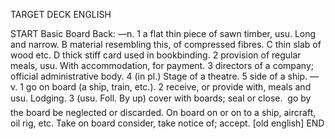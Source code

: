 TARGET DECK
ENGLISH

START
Basic
Board
Back: —n. 1 a flat thin piece of sawn timber, usu. Long and narrow. B material resembling this, of compressed fibres. C thin slab of wood etc. D thick stiff card used in bookbinding. 2 provision of regular meals, usu. With accommodation, for payment. 3 directors of a company; official administrative body. 4 (in pl.) Stage of a theatre. 5 side of a ship. —v. 1 go on board (a ship, train, etc.). 2 receive, or provide with, meals and usu. Lodging. 3 (usu. Foll. By up) cover with boards; seal or close.  go by the board be neglected or discarded. On board on or on to a ship, aircraft, oil rig, etc. Take on board consider, take notice of; accept. [old english]
END

